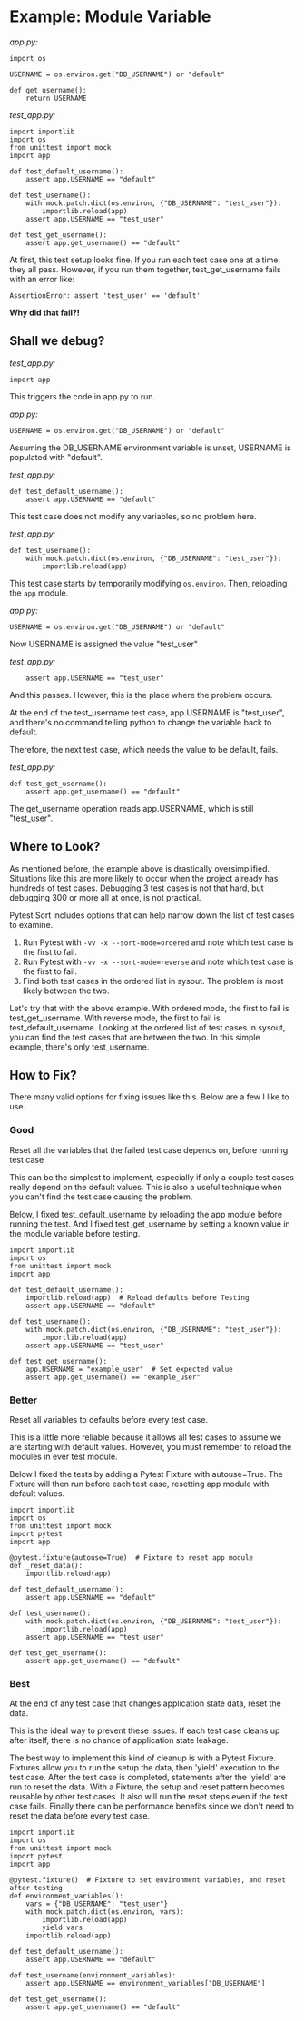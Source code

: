 # Example: Module Variable

_app.py:_
```
import os

USERNAME = os.environ.get("DB_USERNAME") or "default"

def get_username():
    return USERNAME
```

_test_app.py:_
```python3
import importlib
import os
from unittest import mock
import app

def test_default_username():
    assert app.USERNAME == "default"

def test_username():
    with mock.patch.dict(os.environ, {"DB_USERNAME": "test_user"}):
        importlib.reload(app)
    assert app.USERNAME == "test_user"

def test_get_username():
    assert app.get_username() == "default"
```

At first, this test setup looks fine.  If you run each test case one at a time, they all pass.
However, if you run them together, test_get_username fails with an error like:

`AssertionError: assert 'test_user' == 'default'`

**Why did that fail?!**

## Shall we debug?

_test_app.py:_
```python3
import app
```
This triggers the code in app.py to run.

_app.py:_
```python3
USERNAME = os.environ.get("DB_USERNAME") or "default"
```
Assuming the DB_USERNAME environment variable is unset, USERNAME is populated with "default".

_test_app.py:_
```python3
def test_default_username():
    assert app.USERNAME == "default"
```
This test case does not modify any variables, so no problem here.

_test_app.py:_
```python3
def test_username():
    with mock.patch.dict(os.environ, {"DB_USERNAME": "test_user"}):
        importlib.reload(app)
```
This test case starts by temporarily modifying `os.environ`.  Then, reloading the `app` module.  

_app.py:_
```python3
USERNAME = os.environ.get("DB_USERNAME") or "default"
```
Now USERNAME is assigned the value "test_user"

_test_app.py:_
```python3
    assert app.USERNAME == "test_user"
```
And this passes.  However, this is the place where the problem occurs.

At the end of the test_username test case, app.USERNAME is "test_user", and there's no command telling python to change the variable back to default.

Therefore, the next test case, which needs the value to be default, fails.

_test_app.py:_
```python3
def test_get_username():
    assert app.get_username() == "default"
```
The get_username operation reads app.USERNAME, which is still "test_user".

## Where to Look?

As mentioned before, the example above is drastically oversimplified.
Situations like this are more likely to occur when the project already has hundreds of test cases.
Debugging 3 test cases is not that hard, but debugging 300 or more all at once, is not practical.

Pytest Sort includes options that can help narrow down the list of test cases to examine.

1. Run Pytest with `-vv -x --sort-mode=ordered` and note which test case is the first to fail.
2. Run Pytest with `-vv -x --sort-mode=reverse` and note which test case is the first to fail.
3. Find both test cases in the ordered list in sysout.  The problem is most likely between the two.

Let's try that with the above example.
With ordered mode, the first to fail is test_get_username.
With reverse mode, the first to fail is test_default_username.
Looking at the ordered list of test cases in sysout, you can find the test cases that are between the two.
In this simple example, there's only test_username.

## How to Fix?

There many valid options for fixing issues like this.  Below are a few I like to use.

### Good

Reset all the variables that the failed test case depends on, before running test case

This can be the simplest to implement, especially if only a couple test cases really depend on the default values.
This is also a useful technique when you can't find the test case causing the problem.

Below, I fixed test_default_username by reloading the app module before running the test.
And I fixed test_get_username by setting a known value in the module variable before testing.

```python3
import importlib
import os
from unittest import mock
import app

def test_default_username():
    importlib.reload(app)  # Reload defaults before Testing
    assert app.USERNAME == "default"

def test_username():
    with mock.patch.dict(os.environ, {"DB_USERNAME": "test_user"}):
        importlib.reload(app)
    assert app.USERNAME == "test_user"

def test_get_username():
    app.USERNAME = "example_user"  # Set expected value
    assert app.get_username() == "example_user"
```

### Better

Reset all variables to defaults before every test case.

This is a little more reliable because it allows all test cases to assume we are starting with default values.
However, you must remember to reload the modules in ever test module.

Below I fixed the tests by adding a Pytest Fixture with autouse=True.
The Fixture will then run before each test case, resetting app module with default values.

```python3
import importlib
import os
from unittest import mock
import pytest
import app

@pytest.fixture(autouse=True)  # Fixture to reset app module
def _reset_data():
    importlib.reload(app)

def test_default_username():
    assert app.USERNAME == "default"

def test_username():
    with mock.patch.dict(os.environ, {"DB_USERNAME": "test_user"}):
        importlib.reload(app)
    assert app.USERNAME == "test_user"

def test_get_username():
    assert app.get_username() == "default"
```

### Best

At the end of any test case that changes application state data, reset the data.

This is the ideal way to prevent these issues.
If each test case cleans up after itself, there is no chance of application state leakage.

The best way to implement this kind of cleanup is with a Pytest Fixture.
Fixtures allow you to run the setup the data, then 'yield' execution to the test case.
After the test case is completed, statements after the 'yield' are run to reset the data.
With a Fixture, the setup and reset pattern becomes reusable by other test cases.
It also will run the reset steps even if the test case fails.
Finally there can be performance benefits since we don't need to reset the data before every test case.

```python3
import importlib
import os
from unittest import mock
import pytest
import app

@pytest.fixture()  # Fixture to set environment variables, and reset after testing
def environment_variables():
    vars = {"DB_USERNAME": "test_user"}
    with mock.patch.dict(os.environ, vars):
        importlib.reload(app)
        yield vars
    importlib.reload(app)

def test_default_username():
    assert app.USERNAME == "default"

def test_username(environment_variables):
    assert app.USERNAME == environment_variables["DB_USERNAME"]

def test_get_username():
    assert app.get_username() == "default"
```